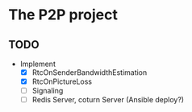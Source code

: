 # The P2P project

## TODO

- Implement 
  - [x] RtcOnSenderBandwidthEstimation
  - [x] RtcOnPictureLoss
  - [ ] Signaling
  - [ ] Redis Server, coturn Server (Ansible deploy?)